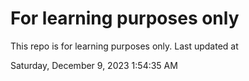 # For learning purposes only
This repo is for learning purposes only.
Last updated at

Saturday, December 9, 2023 1:54:35 AM

